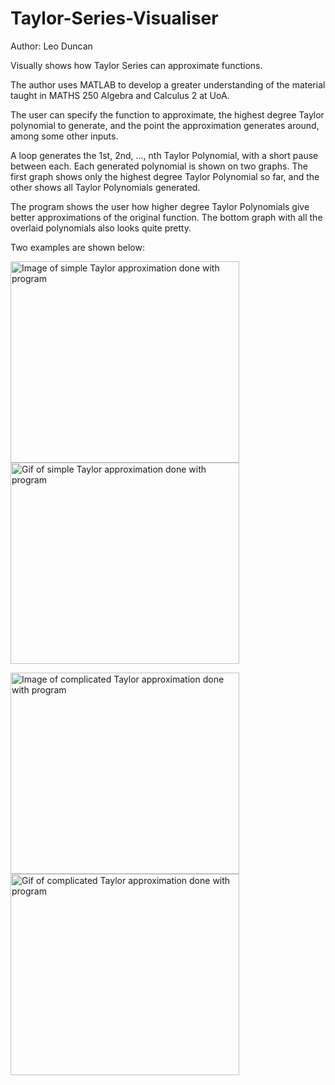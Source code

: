 # Taylor-Series-Visualiser
Author: Leo Duncan

Visually shows how Taylor Series can approximate functions.

The author uses MATLAB to develop a greater understanding of the material taught in MATHS 250 Algebra and Calculus 2 at UoA.

The user can specify the function to approximate,
the highest degree Taylor polynomial to generate,
and the point the approximation generates around,
among some other inputs.

A loop generates the 1st, 2nd, ..., nth Taylor Polynomial, with a short pause between each.
Each generated polynomial is shown on two graphs.
The first graph shows only the highest degree Taylor Polynomial so far,
and the other shows all Taylor Polynomials generated.

The program shows the user how higher degree Taylor Polynomials give better approximations of the original function.
The bottom graph with all the overlaid polynomials also looks quite pretty.

Two examples are shown below:

<img src="https://github.com/Leowpd/Taylor-Series-Visualiser/blob/main/images/taylor-simple.png" alt="Image of simple Taylor approximation done with program" width="366" height="322"> <img src="https://github.com/Leowpd/Taylor-Series-Visualiser/blob/main/images/taylor-simple.gif" alt="Gif of simple Taylor approximation done with program" width="366" height="322">

<img src="https://github.com/Leowpd/Taylor-Series-Visualiser/blob/main/images/taylor-complicated.png" alt="Image of complicated Taylor approximation done with program" width="366" height="322"> <img src="https://github.com/Leowpd/Taylor-Series-Visualiser/blob/main/images/taylor-complicated.gif" alt="Gif of complicated Taylor approximation done with program" width="366" height="322">
